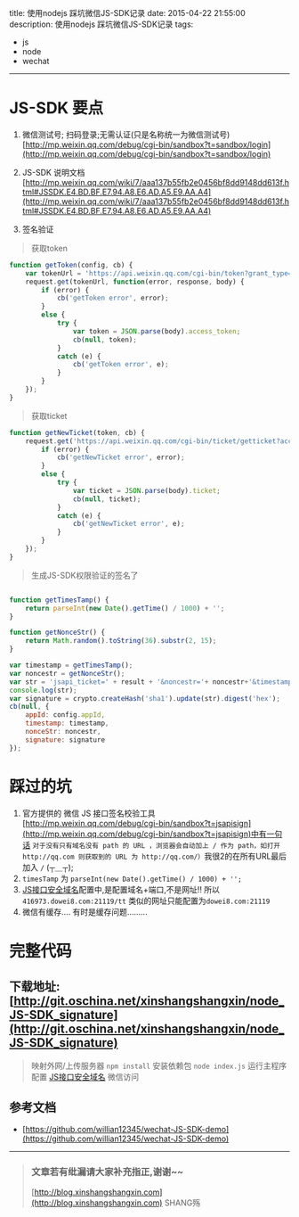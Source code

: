 title: 使用nodejs 踩坑微信JS-SDK记录
date: 2015-04-22 21:55:00
description:  使用nodejs 踩坑微信JS-SDK记录
tags:
- js
- node
- wechat
---


# JS-SDK 要点
1. 微信测试号; 扫码登录;无需认证(只是名称统一为微信测试号)
[http://mp.weixin.qq.com/debug/cgi-bin/sandbox?t=sandbox/login](http://mp.weixin.qq.com/debug/cgi-bin/sandbox?t=sandbox/login)

2. JS-SDK 说明文档
[http://mp.weixin.qq.com/wiki/7/aaa137b55fb2e0456bf8dd9148dd613f.html#JSSDK.E4.BD.BF.E7.94.A8.E6.AD.A5.E9.AA.A4](http://mp.weixin.qq.com/wiki/7/aaa137b55fb2e0456bf8dd9148dd613f.html#JSSDK.E4.BD.BF.E7.94.A8.E6.AD.A5.E9.AA.A4)

3. 签名验证
> 获取token

```js
function getToken(config, cb) {
    var tokenUrl = 'https://api.weixin.qq.com/cgi-bin/token?grant_type=client_credential&appId=' + config.appId + '&secret=' + config.appSecret;
    request.get(tokenUrl, function(error, response, body) {
        if (error) {
            cb('getToken error', error);
        }
        else {
            try {
                var token = JSON.parse(body).access_token;
                cb(null, token);
            }
            catch (e) {
                cb('getToken error', e);
            }
        }
    });
}
```
> 获取ticket

```js
function getNewTicket(token, cb) {
    request.get('https://api.weixin.qq.com/cgi-bin/ticket/getticket?access_token=' + token + '&type=jsapi', function(error, res, body) {
        if (error) {
            cb('getNewTicket error', error);
        }
        else {
            try {
                var ticket = JSON.parse(body).ticket;
                cb(null, ticket);
            }
            catch (e) {
                cb('getNewTicket error', e);
            }
        }
    });
}
```
> 生成JS-SDK权限验证的签名了

```js

function getTimesTamp() {
    return parseInt(new Date().getTime() / 1000) + '';
}

function getNonceStr() {
    return Math.random().toString(36).substr(2, 15);
}

var timestamp = getTimesTamp();
var noncestr = getNonceStr();
var str = 'jsapi_ticket=' + result + '&noncestr='+ noncestr+'&timestamp=' + timestamp + '&url=' + u;
console.log(str);
var signature = crypto.createHash('sha1').update(str).digest('hex');
cb(null, {
    appId: config.appId,
    timestamp: timestamp,
    nonceStr: noncestr,
    signature: signature
});

```

# 踩过的坑
1. 官方提供的  微信 JS 接口签名校验工具[http://mp.weixin.qq.com/debug/cgi-bin/sandbox?t=jsapisign](http://mp.weixin.qq.com/debug/cgi-bin/sandbox?t=jsapisign)中有一句话 `对于没有只有域名没有 path 的 URL ，浏览器会自动加上 / 作为 path，如打开 http://qq.com 则获取到的 URL 为 http://qq.com/）`我很2的在所有URL最后加入 `/`   (┬＿┬);
2. `timesTamp` 为  `parseInt(new Date().getTime() / 1000) + '';`
3. [JS接口安全域名](http://mp.weixin.qq.com/debug/cgi-bin/sandboxinfo?action=showinfo&t=sandbox/index)配置中,是配置域名+端口,不是网址!!
所以 `416973.dowei8.com:21119/tt` 类似的网址只能配置为`dowei8.com:21119`
4. 微信有缓存.... 有时是缓存问题.........


# 完整代码

## 下载地址: [http://git.oschina.net/xinshangshangxin/node_JS-SDK_signature](http://git.oschina.net/xinshangshangxin/node_JS-SDK_signature)
> 映射外网/上传服务器
> `npm install` 安装依赖包
> `node index.js` 运行主程序
> 配置 [JS接口安全域名](http://mp.weixin.qq.com/debug/cgi-bin/sandboxinfo?action=showinfo&t=sandbox/index)
> 微信访问

## 参考文档

- [https://github.com/willian12345/wechat-JS-SDK-demo](https://github.com/willian12345/wechat-JS-SDK-demo)


-----------------------

> ### 文章若有纰漏请大家补充指正,谢谢~~
> [http://blog.xinshangshangxin.com](http://blog.xinshangshangxin.com) SHANG殇
